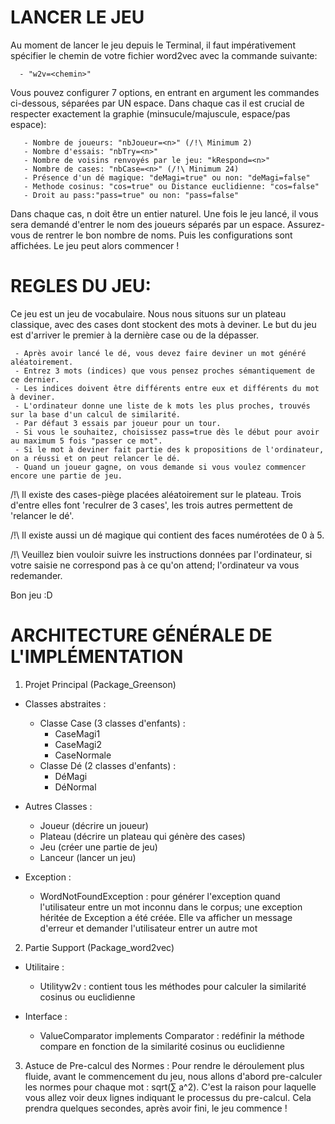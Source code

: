 # LANCER LE JEU

Au moment de lancer le jeu depuis le Terminal, il faut impérativement spécifier le chemin de votre fichier word2vec avec la commande suivante:

   	  - "w2v=<chemin>"

Vous pouvez configurer 7 options, en entrant en argument les commandes ci-dessous, séparées par UN espace. Dans chaque cas il est crucial de respecter
exactement la graphie (minsucule/majuscule, espace/pas espace):

	   - Nombre de joueurs: "nbJoueur=<n>" (/!\ Minimum 2)
	   - Nombre d'essais: "nbTry=<n>" 
	   - Nombre de voisins renvoyés par le jeu: "kRespond=<n>"
	   - Nombre de cases: "nbCase=<n>" (/!\ Minimum 24)
	   - Présence d'un dé magique: "deMagi=true" ou non: "deMagi=false"
	   - Methode cosinus: "cos=true" ou Distance euclidienne: "cos=false"
	   - Droit au pass:"pass=true" ou non: "pass=false"

Dans chaque cas, n doit être un entier naturel.
Une fois le jeu lancé, il vous sera demandé d'entrer le nom des joueurs séparés par un espace. Assurez-vous de rentrer le bon nombre de noms.
Puis les configurations sont affichées.
Le jeu peut alors commencer !

# REGLES DU JEU:

Ce jeu est un jeu de vocabulaire. Nous nous situons sur un plateau classique, avec des cases dont stockent des mots à deviner. Le but du jeu est d'arriver le premier à la dernière case ou de la dépasser.


	 - Après avoir lancé le dé, vous devez faire deviner un mot généré aléatoirement.
	 - Entrez 3 mots (indices) que vous pensez proches sémantiquement de ce dernier. 
	 - Les indices doivent être différents entre eux et différents du mot à deviner.
	 - L'ordinateur donne une liste de k mots les plus proches, trouvés sur la base d'un calcul de similarité.
	 - Par défaut 3 essais par joueur pour un tour.
	 - Si vous le souhaitez, choisissez pass=true dès le début pour avoir au maximum 5 fois "passer ce mot".
	 - Si le mot à deviner fait partie des k propositions de l'ordinateur, on a réussi et on peut relancer le dé.
	 - Quand un joueur gagne, on vous demande si vous voulez commencer encore une partie de jeu.
   
/!\ Il existe des cases-piège placées aléatoirement sur le plateau. Trois d'entre elles font 'reculrer de 3 cases', les trois autres permettent de 'relancer le dé'.
   
/!\ Il existe aussi un dé magique qui contient des faces numérotées de 0 à 5.

/!\ Veuillez bien vouloir suivre les instructions données par l'ordinateur, si votre saisie ne correspond pas à ce qu'on attend; l'ordinateur va vous redemander. 

Bon jeu :D


# ARCHITECTURE GÉNÉRALE DE L'IMPLÉMENTATION

1. Projet Principal (Package_Greenson)
- Classes abstraites : 
	- Classe Case (3 classes d'enfants) :
		- CaseMagi1
		- CaseMagi2
		- CaseNormale
	- Classe Dé (2 classes d'enfants) :
		- DéMagi
		- DéNormal

- Autres Classes :
	- Joueur (décrire un joueur)
	- Plateau (décrire un plateau qui génère des cases)
	- Jeu (créer une partie de jeu)
	- Lanceur (lancer un jeu)

- Exception :
	- WordNotFoundException : pour générer l'exception quand l'utilisateur entre un mot inconnu dans le corpus; une exception héritée de Exception a été créée. Elle va afficher un message d'erreur et demander l'utilisateur entrer un autre mot

2. Partie Support (Package_word2vec)
- Utilitaire :
	- Utilityw2v : contient tous les méthodes pour calculer la similarité cosinus ou euclidienne

- Interface :
	- ValueComparator implements Comparator<T> : redéfinir la méthode compare en fonction de la similarité cosinus ou euclidienne

3. Astuce de Pre-calcul des Normes :
	Pour rendre le déroulement plus fluide, avant le commencement du jeu, nous allons d'abord pre-calculer les normes pour chaque mot : sqrt(∑ a^2). C'est la raison pour laquelle vous allez voir deux lignes indiquant le processus du pre-calcul. Cela prendra quelques secondes, après avoir fini, le jeu commence !










